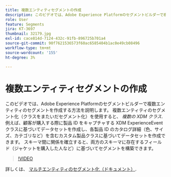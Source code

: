 ```yaml
---
title: 複数エンティティセグメントの作成
description: このビデオでは、Adobe Experience Platformのセグメントビルダーで複数エンティティのセグメントを作成する方法を説明します。  マルチエンティティのセグメント化（クラスをまたいだセグメント化）を使用すると、複数の XDM クラスに基づくデータを組み合わせたセグメントを構築できます。
role: User
feature: Segments
jira: KT-3697
thumbnail: 32179.jpg
exl-id: cace814d-7124-432c-91fb-896725b701a4
source-git-commit: 90f7621536573f60ac6585404b1ac0e49cb08496
workflow-type: tm+mt
source-wordcount: '155'
ht-degree: 3%

---
```


# 複数エンティティセグメントの作成

このビデオでは、Adobe Experience Platformのセグメントビルダーで複数エンティティのセグメントを作成する方法を説明します。  複数エンティティのセグメント化（クラスをまたいだセグメント化）を使用すると、 *複数の XDM クラス*. 例えば、顧客が購入する際に製品 ID をキャプチャする XDM ExperienceEvent クラスに基づいてデータセットを作成し、各製品 ID のカタログ詳細（色、サイズ、カテゴリなど）を含むカスタム製品クラスに基づいてデータセットを作成できます。 スキーマ間に関係を確立すると、両方のスキーマに存在するフィールド（ジャケットを購入した人など）に基づいてセグメントを構築できます。

<!--Segment context (segment payload) allows you to provide key contextual details, such as a visitor's abandoned cart contents, in your segment definition so you can send personalized messages.-->

>[!VIDEO](https://video.tv.adobe.com/v/32179?quality=12&learn=on)

詳しくは、 [マルチエンティティのセグメント化（ドキュメント）](https://experienceleague.adobe.com/docs/experience-platform/segmentation/multi-entity-segmentation.html).

